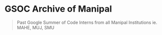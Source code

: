 # GSOC Archive of Manipal
> Past Google Summer of Code Interns from all Manipal Institutions ie. MAHE, MUJ, SMU 

